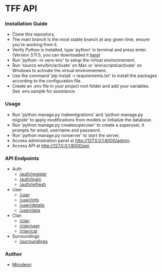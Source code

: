 # TFF API
### Installation Guide
* Clone this repository.
* The main branch is the most stable branch at any given time, ensure you're working from it.
* Verify Python is installed, type 'python' in terminal and press enter. 
(Version 3.11.5, you can downloaded it [here](https://www.python.org))
* Run 'python -m venv env' to setup the virtual environnement.
* Run 'source env/bin/activate' on Mac or 'env\scripts\activate' on Windows to activate the virtual environnement.
* Use the command 'pip install -r requirements.txt' to install the packages according to the configuration file.
* Create an .env file in your project root folder and add your variables. See .env.sample for assistance.
### Usage
* Run 'python manage.py makemigrations' and 'python manage.py migrate' to apply modifications from models or initialize the database.
* Run 'python manage.py createsuperuser' to create a superuser, it prompts for email, username and password.
* Run 'python manage.py runserver' to start the server.
* Access administration panel at http://127.0.0.1:8000/admin.
* Access API at http://127.0.0.1:8000/api.
### API Endpoints
+ Auth   
   * [/auth/register](https://github.com/Mirodeon/TFF-API/blob/main/auth_register.md)   
   * [/auth/login](https://github.com/Mirodeon/TFF-API/blob/main/auth_login.md)   
   * [/auth/refresh](https://github.com/Mirodeon/TFF-API/blob/main/auth_refresh.md) 
+ User   
   * [/user](https://github.com/Mirodeon/TFF-API/blob/main/user.md) 
   * [/user/info](https://github.com/Mirodeon/TFF-API/blob/main/user_info.md)
   * [/user/details](https://github.com/Mirodeon/TFF-API/blob/main/user_details.md)
   * [/user/data](https://github.com/Mirodeon/TFF-API/blob/main/user_data.md)
+ Clan 
   * [/clan](https://github.com/Mirodeon/TFF-API/blob/main/clan.md) 
   * [/clan/user](https://github.com/Mirodeon/TFF-API/blob/main/clan_user.md)
   * [/clan/cat](https://github.com/Mirodeon/TFF-API/blob/main/clan_cat.md)
+ Surroundings 
   * [/surroundings](https://github.com/Mirodeon/TFF-API/blob/main/surroundings.md)
### Author
* [Mirodeon](https://https://github.com/Mirodeon)

